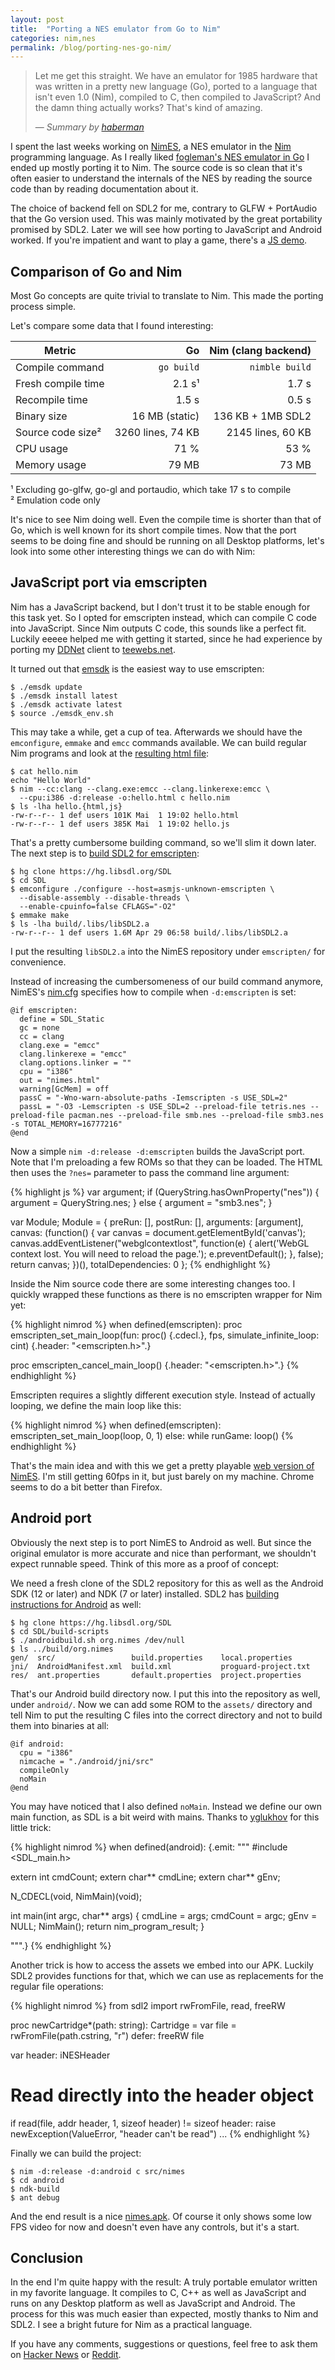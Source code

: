 ```yaml
---
layout: post
title:  "Porting a NES emulator from Go to Nim"
categories: nim,nes
permalink: /blog/porting-nes-go-nim/
---
```


> Let me get this straight. We have an emulator for 1985 hardware that was written in a pretty new language (Go), ported to a language that isn't even 1.0 (Nim), compiled to C, then compiled to JavaScript? And the damn thing actually works? That's kind of amazing.
>
> &mdash; <cite>Summary by [haberman](https://news.ycombinator.com/item?id=9474030)</cite>

<!--more-->
I spent the last weeks working on [NimES](https://github.com/def-/nimes), a NES emulator in the [Nim](http://nim-lang.org/) programming language. As I really liked [fogleman's NES emulator in Go](https://github.com/fogleman/nes) I ended up mostly porting it to Nim. The source code is so clean that it's often easier to understand the internals of the NES by reading the source code than by reading documentation about it.

The choice of backend fell on SDL2 for me, contrary to GLFW + PortAudio that the Go version used. This was mainly motivated by the great portability promised by SDL2. Later we will see how porting to JavaScript and Android worked. If you're impatient and want to play a game, there's a [JS demo](/nimes/).

## Comparison of Go and Nim

Most Go concepts are quite trivial to translate to Nim. This made the porting process simple.

Let's compare some data that I found interesting:

| Metric             | Go                | Nim (clang backend) |
|--------------------|------------------:|--------------------:|
| Compile command    | `go build`        | `nimble build`      |
| Fresh compile time |      2.1 s¹       |          1.7 s      |
| Recompile time     |       1.5 s       |          0.5 s      |
| Binary size        | 16 MB (static)    | 136 KB + 1MB SDL2   |
| Source code size²  | 3260 lines, 74 KB | 2145 lines, 60 KB   |
| CPU usage          |        71 %       |           53 %      |
| Memory usage       |       79 MB       |          73 MB      |

¹ Excluding go-glfw, go-gl and portaudio, which take 17 s to compile<br>
² Emulation code only

It's nice to see Nim doing well. Even the compile time is shorter than that of Go, which is well known for its short compile times. Now that the port seems to be doing fine and should be running on all Desktop platforms, let's look into some other interesting things we can do with Nim:

## JavaScript port via emscripten

Nim has a JavaScript backend, but I don't trust it to be stable enough for this task yet. So I opted for emscripten instead, which can compile C code into JavaScript. Since Nim outputs C code, this sounds like a perfect fit. Luckily eeeee helped me with getting it started, since he had experience by porting my [DDNet](http://ddnet.tw/) client to [teewebs.net](http://teewebs.net/).

It turned out that [emsdk](https://kripken.github.io/emscripten-site/docs/getting_started/downloads.html) is the easiest way to use emscripten:

    $ ./emsdk update
    $ ./emsdk install latest
    $ ./emsdk activate latest
    $ source ./emsdk_env.sh

This may take a while, get a cup of tea. Afterwards we should have the `emconfigure`, `emmake` and `emcc` commands available. We can build regular Nim programs and look at the [resulting html file](/nimes/hello.html):

    $ cat hello.nim
    echo "Hello World"
    $ nim --cc:clang --clang.exe:emcc --clang.linkerexe:emcc \
      --cpu:i386 -d:release -o:hello.html c hello.nim
    $ ls -lha hello.{html,js}
    -rw-r--r-- 1 def users 101K Mai  1 19:02 hello.html
    -rw-r--r-- 1 def users 385K Mai  1 19:02 hello.js

That's a pretty cumbersome building command, so we'll slim it down later. The next step is to [build SDL2 for emscripten](https://hg.libsdl.org/SDL/file/e0e2e94ce5ea/docs/README-emscripten.md):

    $ hg clone https://hg.libsdl.org/SDL
    $ cd SDL
    $ emconfigure ./configure --host=asmjs-unknown-emscripten \
      --disable-assembly --disable-threads \
      --enable-cpuinfo=false CFLAGS="-O2"
    $ emmake make
    $ ls -lha build/.libs/libSDL2.a
    -rw-r--r-- 1 def users 1.6M Apr 29 06:58 build/.libs/libSDL2.a

I put the resulting `libSDL2.a` into the NimES repository under `emscripten/` for convenience.

Instead of increasing the cumbersomeness of our build command anymore, NimES's [nim.cfg](https://github.com/def-/nimes/blob/master/src/nim.cfg) specifies how to compile when `-d:emscripten` is set:

    @if emscripten:
      define = SDL_Static
      gc = none
      cc = clang
      clang.exe = "emcc"
      clang.linkerexe = "emcc"
      clang.options.linker = ""
      cpu = "i386"
      out = "nimes.html"
      warning[GcMem] = off
      passC = "-Wno-warn-absolute-paths -Iemscripten -s USE_SDL=2"
      passL = "-O3 -Lemscripten -s USE_SDL=2 --preload-file tetris.nes --preload-file pacman.nes --preload-file smb.nes --preload-file smb3.nes -s TOTAL_MEMORY=16777216"
    @end

Now a simple `nim -d:release -d:emscripten` builds the JavaScript port. Note that I'm preloading a few ROMs so that they can be loaded. The HTML then uses the `?nes=` parameter to pass the command line argument:

{% highlight js %}
var argument;
if (QueryString.hasOwnProperty("nes")) {
  argument = QueryString.nes;
} else {
  argument = "smb3.nes";
}

var Module;
Module = {
  preRun: [],
  postRun: [],
  arguments: [argument],
  canvas: (function() {
    var canvas = document.getElementById('canvas');
    canvas.addEventListener("webglcontextlost", function(e) { alert('WebGL context lost. You will need to reload the page.'); e.preventDefault(); }, false);
    return canvas;
  })(),
  totalDependencies: 0
};
{% endhighlight %}

Inside the Nim source code there are some interesting changes too. I quickly wrapped these functions as there is no emscripten wrapper for Nim yet:

{% highlight nimrod %}
when defined(emscripten):
  proc emscripten_set_main_loop(fun: proc() {.cdecl.}, fps,
    simulate_infinite_loop: cint) {.header: "<emscripten.h>".}

  proc emscripten_cancel_main_loop() {.header: "<emscripten.h>".}
{% endhighlight %}

Emscripten requires a slightly different execution style. Instead of actually looping, we define the main loop like this:

{% highlight nimrod %}
when defined(emscripten):
  emscripten_set_main_loop(loop, 0, 1)
else:
  while runGame:
    loop()
{% endhighlight %}

That's the main idea and with this we get a pretty playable [web version of NimES](/nimes/). I'm still getting 60fps in it, but just barely on my machine. Chrome seems to do a bit better than Firefox.

## Android port

Obviously the next step is to port NimES to Android as well. But since the original emulator is more accurate and nice than performant, we shouldn't expect runnable speed. Think of this more as a proof of concept:

We need a fresh clone of the SDL2 repository for this as well as the Android SDK (12 or later) and NDK (7 or later) installed. SDL2 has [building instructions for Android](https://wiki.libsdl.org/Android) as well:

    $ hg clone https://hg.libsdl.org/SDL
    $ cd SDL/build-scripts
    $ ./androidbuild.sh org.nimes /dev/null
    $ ls ../build/org.nimes
    gen/  src/                 build.properties    local.properties
    jni/  AndroidManifest.xml  build.xml           proguard-project.txt
    res/  ant.properties       default.properties  project.properties

That's our Android build directory now. I put this into the repository as well, under `android/`. Now we can add some ROM to the `assets/` directory and tell Nim to put the resulting C files into the correct directory and not to build them into binaries at all:

    @if android:
      cpu = "i386"
      nimcache = "./android/jni/src"
      compileOnly
      noMain
    @end

You may have noticed that I also defined `noMain`. Instead we define our own main function, as SDL is a bit weird with mains. Thanks to [yglukhov](https://github.com/yglukhov) for this little trick:


{% highlight nimrod %}
when defined(android):
  {.emit: """
  #include <SDL_main.h>

  extern int cmdCount;
  extern char** cmdLine;
  extern char** gEnv;

  N_CDECL(void, NimMain)(void);

  int main(int argc, char** args) {
      cmdLine = args;
      cmdCount = argc;
      gEnv = NULL;
      NimMain();
      return nim_program_result;
  }

  """.}
{% endhighlight %}

Another trick is how to access the assets we embed into our APK. Luckily SDL2 provides functions for that, which we can use as replacements for the regular file operations:

{% highlight nimrod %}
from sdl2 import rwFromFile, read, freeRW

proc newCartridge*(path: string): Cartridge =
  var file = rwFromFile(path.cstring, "r")
  defer: freeRW file

  var header: iNESHeader
  # Read directly into the header object
  if read(file, addr header, 1, sizeof header) != sizeof header:
    raise newException(ValueError, "header can't be read")
  ...
{% endhighlight %}

Finally we can build the project:

    $ nim -d:release -d:android c src/nimes
    $ cd android
    $ ndk-build
    $ ant debug

And the end result is a nice [nimes.apk](/nimes/nimes.apk). Of course it only shows some low FPS video for now and doesn't even have any controls, but it's a start.

## Conclusion

In the end I'm quite happy with the result: A truly portable emulator written in my favorite language. It compiles to C, C++ as well as JavaScript and runs on any Desktop platform as well as JavaScript and Android. The process for this was much easier than expected, mostly thanks to Nim and SDL2. I see a bright future for Nim as a practical language.

If you have any comments, suggestions or questions, feel free to ask them on [Hacker News](https://news.ycombinator.com/item?id=9473653) or [Reddit](https://www.reddit.com/r/programming/comments/34jnv1/porting_a_nes_emulator_from_go_to_nim/).
